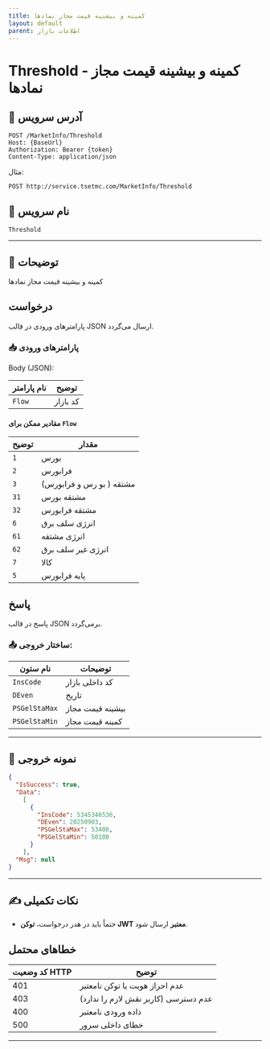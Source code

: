 ```yaml
---
title: کمینه و بیشنیه قیمت مجاز نمادها
layout: default
parent: اطلاعات بازار
---
```


# Threshold - کمینه و بیشینه قیمت مجاز نمادها

## 📌 آدرس سرویس

```
POST /MarketInfo/Threshold
Host: {BaseUrl}
Authorization: Bearer {token}
Content-Type: application/json
```

مثال:
```
POST http://service.tsetmc.com/MarketInfo/Threshold
```

## 🧾 نام سرویس

`Threshold`

---

## 🎯 توضیحات

 کمینه و بیشینه قیمت مجاز نمادها

## درخواست

پارامترهای ورودی در قالب JSON ارسال می‌گردد.

### 📥 پارامترهای ورودی

Body (JSON):

| نام پارامتر | توضیح  |
| ----------- | ------- | 
| `Flow`     | کد بازار |


#### مقادیر ممکن برای `Flow`

| توضیح | مقدار |
|-------|-------|
| `1`  | بورس |
| `2`  | فرابورس |
| `3` |  مشتقه ( بو رس و فرابورس) |
| `31` |  مشتقه بورس |
| `32` |  مشتقه فرابورس |
| `6` |  انرژی سلف برق |
| `61` |  انرژی مشتقه |
| `62` |  انرژی غیر سلف برق |
| `7` | کالا |
| `5` | پایه فرابورس |

## پاسخ

پاسخ در قالب JSON برمی‌گردد.

### 📤 ساختار خروجی:

| نام ستون | توضیحات |
|---|---|
| `InsCode` | کد داخلی بازار |
| `DEven` | تاریخ |
| `PSGelStaMax` | بیشینه قیمت مجاز |
| `PSGelStaMin` | کمینه قیمت مجاز  |

---

## 📄 نمونه خروجی

```json
{
  "IsSuccess": true,
  "Data":
    [
      {
        "InsCode": 5345346536,
        "DEven": 20250903,
        "PSGelStaMax": 53400,
        "PSGelStaMin": 50100
      }
    ],
  "Msg": null
}
```

---

## ✍️ نکات تکمیلی
- حتماً باید در هدر درخواست، **توکن JWT معتبر** ارسال شود.

## خطاهای محتمل

| کد وضعیت HTTP | توضیح |
|---------------|-------|
| 401 | عدم احراز هویت یا توکن نامعتبر |
| 403 | عدم دسترسی (کاربر نقش لازم را ندارد) |
| 400 | داده ورودی نامعتبر |
| 500 | خطای داخلی سرور |

---
